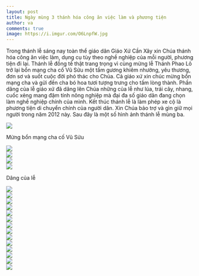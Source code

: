 ```yaml
---
layout: post
title: Ngày mùng 3 thánh hóa công ăn việc làm và phương tiện
author: va
comments: true
image: https://i.imgur.com/O6LnpfW.jpg
---
```


Trong thánh lễ sáng nay toàn thể giáo dân Giáo Xứ Cần Xây xin Chúa thánh hóa công ăn việc làm, dụng cụ tùy theo nghề nghiệp của mỗi người, phương tiện đi lại. Thánh lễ đồng tế thật trang trọng vì cùng mừng lễ Thánh Phao Lô trở lại bổn mạng cha cố Vũ Sửu một tấm gương khiêm nhường, yêu thương, đơn sơ và suốt cuộc đời phó thác cho Chúa. Cả giáo xứ xin chúc mừng bổn mạng cha và gửi đến cha bó hoa tươi tượng trưng cho tấm lòng thành. Phần dâng của lễ giáo xứ đã dâng lên Chúa những của lễ như lúa, trái cây, nhang, cuốc xẻng mang đậm tính nông nghiệp mà đại đa số giáo dân đang chọn làm nghề nghiệp chính của mình. Kết thúc thánh lễ là làm phép xe cộ là phương tiện di chuyển chính của người dân. Xin Chúa bảo trợ và gìn giữ mọi người trong năm 2012 này. Sau đây là một số hình ảnh thánh lễ mùng ba.

<div class="center">
    <img src="https://i.imgur.com/azhe7ik.jpg" />
    <p>Mừng bổn mạng cha cố Vũ Sửu</p>
</div>

<div class="center">
    <img src="https://i.imgur.com/Fd5agAY.jpg" />
</div>

<div class="center">
    <img src="https://i.imgur.com/sLvUOyd.jpg" />
</div>

<div class="center">
    <img src="https://i.imgur.com/xQBszsj.jpg" />
</div>

<div class="center">
    <img src="https://i.imgur.com/7YF3gXr.jpg" />
    <p>Dâng của lễ</p>
</div>

<div class="center">
    <img src="https://i.imgur.com/X1nKv4a.jpg" />
</div>

<div class="center">
    <img src="https://i.imgur.com/Cq50snp.jpg" />
</div>

<div class="center">
    <img src="https://i.imgur.com/PxkOLWj.jpg" />
</div>

<div class="center">
    <img src="https://i.imgur.com/TOdbO7p.jpg" />
</div>

<div class="center">
    <img src="https://i.imgur.com/L62fBdJ.jpg" />
</div>

<div class="center">
    <img src="https://i.imgur.com/rPJV73v.jpg" />
</div>

<div class="center">
    <img src="https://i.imgur.com/LalQMXr.jpg" />
</div>

<div class="center">
    <img src="https://i.imgur.com/Kdd4OmJ.jpg" />
</div>

<div class="center">
    <img src="https://i.imgur.com/YLWVqXn.jpg" />
</div>

<div class="center">
    <img src="https://i.imgur.com/IBinc6o.jpg" />
</div>

<div class="center">
    <img src="https://i.imgur.com/2WoWmzX.jpg" />
</div>

<div class="center">
    <img src="https://i.imgur.com/E7CvsC7.jpg" />
</div>

<div class="center">
    <img src="https://i.imgur.com/Azappd2.jpg" />
</div>

<div class="center">
    <img src="https://i.imgur.com/gMcGeT1.jpg" />
</div>
